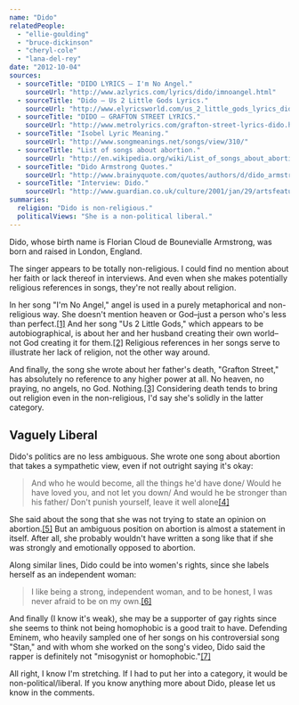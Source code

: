 ```yaml
---
name: "Dido"
relatedPeople:
  - "ellie-goulding"
  - "bruce-dickinson"
  - "cheryl-cole"
  - "lana-del-rey"
date: "2012-10-04"
sources:
  - sourceTitle: "DIDO LYRICS – I'm No Angel."
    sourceUrl: "http://www.azlyrics.com/lyrics/dido/imnoangel.html"
  - sourceTitle: "Dido – Us 2 Little Gods Lyrics."
    sourceUrl: "http://www.elyricsworld.com/us_2_little_gods_lyrics_dido.html"
  - sourceTitle: "DIDO – GRAFTON STREET LYRICS."
    sourceUrl: "http://www.metrolyrics.com/grafton-street-lyrics-dido.html"
  - sourceTitle: "Isobel Lyric Meaning."
    sourceUrl: "http://www.songmeanings.net/songs/view/310/"
  - sourceTitle: "List of songs about abortion."
    sourceUrl: "http://en.wikipedia.org/wiki/List_of_songs_about_abortion"
  - sourceTitle: "Dido Armstrong Quotes."
    sourceUrl: "http://www.brainyquote.com/quotes/authors/d/dido_armstrong.html"
  - sourceTitle: "Interview: Dido."
    sourceUrl: "http://www.guardian.co.uk/culture/2001/jan/29/artsfeatures"
summaries:
  religion: "Dido is non-religious."
  politicalViews: "She is a non-political liberal."
---
```


Dido, whose birth name is Florian Cloud de Bounevialle Armstrong, was born and raised in London, England.

The singer appears to be totally non-religious. I could find no mention about her faith or lack thereof in interviews. And even when she makes potentially religious references in songs, they're not really about religion.

In her song "I'm No Angel," angel is used in a purely metaphorical and non-religious way. She doesn't mention heaven or God–just a person who's less than perfect.<a class="source-citation" href="#http%3A%2F%2Fwww.azlyrics.com%2Flyrics%2Fdido%2Fimnoangel.html" title="DIDO LYRICS – I&apos;m No Angel.">[1]</a> And her song "Us 2 Little Gods," which appears to be autobiographical, is about her and her husband creating their own world–not God creating it for them.<a class="source-citation" href="#http%3A%2F%2Fwww.elyricsworld.com%2Fus_2_little_gods_lyrics_dido.html" title="Dido – Us 2 Little Gods Lyrics.">[2]</a> Religious references in her songs serve to illustrate her lack of religion, not the other way around.

And finally, the song she wrote about her father's death, "Grafton Street," has absolutely no reference to any higher power at all. No heaven, no praying, no angels, no God. Nothing.<a class="source-citation" href="#http%3A%2F%2Fwww.metrolyrics.com%2Fgrafton-street-lyrics-dido.html" title="DIDO – GRAFTON STREET LYRICS.">[3]</a> Considering death tends to bring out religion even in the non-religious, I'd say she's solidly in the latter category.


## Vaguely Liberal

Dido's politics are no less ambiguous. She wrote one song about abortion that takes a sympathetic view, even if not outright saying it's okay:

>And who he would become, all the things he'd have done/ Would he have loved you, and not let you down/ And would he be stronger than his father/ Don't punish yourself, leave it well alone<a class="source-citation" href="#http%3A%2F%2Fwww.songmeanings.net%2Fsongs%2Fview%2F310%2F" title="Isobel Lyric Meaning.">[4]</a>

She said about the song that she was not trying to state an opinion on abortion.<a class="source-citation" href="#http%3A%2F%2Fen.wikipedia.org%2Fwiki%2FList_of_songs_about_abortion" title="List of songs about abortion.">[5]</a> But an ambiguous position on abortion is almost a statement in itself. After all, she probably wouldn't have written a song like that if she was strongly and emotionally opposed to abortion.

Along similar lines, Dido could be into women's rights, since she labels herself as an independent woman:

>I like being a strong, independent woman, and to be honest, I was never afraid to be on my own.<a class="source-citation" href="#http%3A%2F%2Fwww.brainyquote.com%2Fquotes%2Fauthors%2Fd%2Fdido_armstrong.html" title="Dido Armstrong Quotes.">[6]</a>

And finally (I know it's weak), she may be a supporter of gay rights since she seems to think not being homophobic is a good trait to have. Defending Eminem, who heavily sampled one of her songs on his controversial song "Stan," and with whom she worked on the song's video, Dido said the rapper is definitely not "misogynist or homophobic."<a class="source-citation" href="#http%3A%2F%2Fwww.guardian.co.uk%2Fculture%2F2001%2Fjan%2F29%2Fartsfeatures" title="Interview: Dido.">[7]</a>

All right, I know I'm stretching. If I had to put her into a category, it would be non-political/liberal. If you know anything more about Dido, please let us know in the comments.